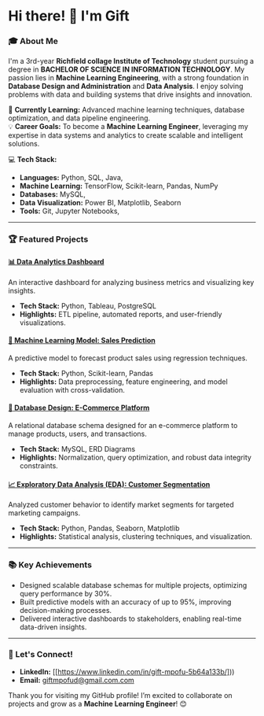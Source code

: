 # Hi there! 👋 I'm Gift

### 🎓 About Me
I'm a 3rd-year **Richfield collage Institute of Technology** student pursuing a degree in **BACHELOR OF SCIENCE IN INFORMATION TECHNOLOGY**. My passion lies in **Machine Learning Engineering**, with a strong foundation in **Database Design and Administration** and **Data Analysis**. I enjoy solving problems with data and building systems that drive insights and innovation.

🌱 **Currently Learning:** Advanced machine learning techniques, database optimization, and data pipeline engineering.  
💡 **Career Goals:** To become a **Machine Learning Engineer**, leveraging my expertise in data systems and analytics to create scalable and intelligent solutions.  

💻 **Tech Stack:**  
- **Languages:** Python, SQL, Java,
- **Machine Learning:** TensorFlow, Scikit-learn, Pandas, NumPy  
- **Databases:** MySQL, 
- **Data Visualization:** Power BI, Matplotlib, Seaborn  
- **Tools:** Git, Jupyter Notebooks, 

---

### 🏆 Featured Projects

#### [📊 Data Analytics Dashboard](https://github.com/gift/data-analytics-dashboard)
An interactive dashboard for analyzing business metrics and visualizing key insights.  
- **Tech Stack:** Python, Tableau, PostgreSQL  
- **Highlights:** ETL pipeline, automated reports, and user-friendly visualizations.  

#### [🤖 Machine Learning Model: Sales Prediction](https://github.com/gift/sales-prediction-model)
A predictive model to forecast product sales using regression techniques.  
- **Tech Stack:** Python, Scikit-learn, Pandas  
- **Highlights:** Data preprocessing, feature engineering, and model evaluation with cross-validation.  

#### [📂 Database Design: E-Commerce Platform](https://github.com/gift/ecommerce-database-design)
A relational database schema designed for an e-commerce platform to manage products, users, and transactions.  
- **Tech Stack:** MySQL, ERD Diagrams  
- **Highlights:** Normalization, query optimization, and robust data integrity constraints.  

#### [📈 Exploratory Data Analysis (EDA): Customer Segmentation](https://github.com/gift/customer-segmentation)
Analyzed customer behavior to identify market segments for targeted marketing campaigns.  
- **Tech Stack:** Python, Pandas, Seaborn, Matplotlib  
- **Highlights:** Statistical analysis, clustering techniques, and visualization.

---

### 📚 Key Achievements
- Designed scalable database schemas for multiple projects, optimizing query performance by 30%.  
- Built predictive models with an accuracy of up to 95%, improving decision-making processes.  
- Delivered interactive dashboards to stakeholders, enabling real-time data-driven insights.  

---

### 🌟 Let's Connect!
- **LinkedIn:** [[https://www.linkedin.com/in/gift-mpofu-5b64a133b/]))  
- **Email:** giftmpofud@gmail.com.com  

Thank you for visiting my GitHub profile! I’m excited to collaborate on projects and grow as a **Machine Learning Engineer**! 😊
